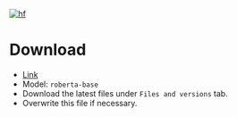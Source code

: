 [![hf](https://img.shields.io/badge/%F0%9F%A4%97%20HuggingFace-Models-pink)](https://huggingface.co/roberta-base)

# Download

- [Link](https://huggingface.co/roberta-base)
- Model: `roberta-base`
- Download the latest files under `Files and versions` tab.
- Overwrite this file if necessary.
